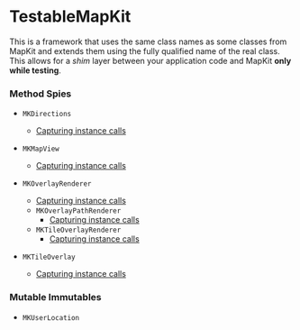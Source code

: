 TestableMapKit
==============

This is a framework that uses the same class names as some classes from MapKit and extends them using the fully qualified name of the real class.  This allows for a *shim* layer between your application code and MapKit **only while testing**.


### Method Spies

- `MKDirections`
  - [Capturing instance calls](MKDirectionsCalls.md)


- `MKMapView`
  - [Capturing instance calls](MKMapViewCalls.md)


- `MKOverlayRenderer`
  - [Capturing instance calls](MKOverlayRendererCalls.md)
  - `MKOverlayPathRenderer`
    - [Capturing instance calls](MKOverlayPathRendererCalls.md)
  - `MKTileOverlayRenderer`
    - [Capturing instance calls](MKTileOverlayRendererCalls.md)


- `MKTileOverlay`
  - [Capturing instance calls](MKTileOverlayCalls.md)



### Mutable Immutables

- `MKUserLocation`
